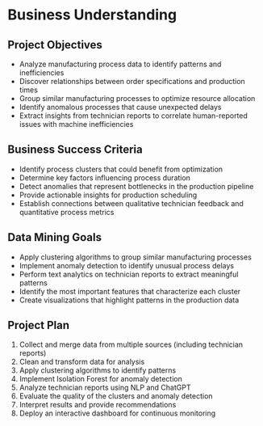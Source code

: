 # Business Understanding

## Project Objectives
- Analyze manufacturing process data to identify patterns and inefficiencies
- Discover relationships between order specifications and production times
- Group similar manufacturing processes to optimize resource allocation
- Identify anomalous processes that cause unexpected delays
- Extract insights from technician reports to correlate human-reported issues with machine inefficiencies

## Business Success Criteria
- Identify process clusters that could benefit from optimization
- Determine key factors influencing process duration
- Detect anomalies that represent bottlenecks in the production pipeline
- Provide actionable insights for production scheduling
- Establish connections between qualitative technician feedback and quantitative process metrics

## Data Mining Goals
- Apply clustering algorithms to group similar manufacturing processes
- Implement anomaly detection to identify unusual process delays
- Perform text analytics on technician reports to extract meaningful patterns
- Identify the most important features that characterize each cluster
- Create visualizations that highlight patterns in the production data

## Project Plan
1. Collect and merge data from multiple sources (including technician reports)
2. Clean and transform data for analysis
3. Apply clustering algorithms to identify patterns
4. Implement Isolation Forest for anomaly detection
5. Analyze technician reports using NLP and ChatGPT
6. Evaluate the quality of the clusters and anomaly detection
7. Interpret results and provide recommendations
8. Deploy an interactive dashboard for continuous monitoring
